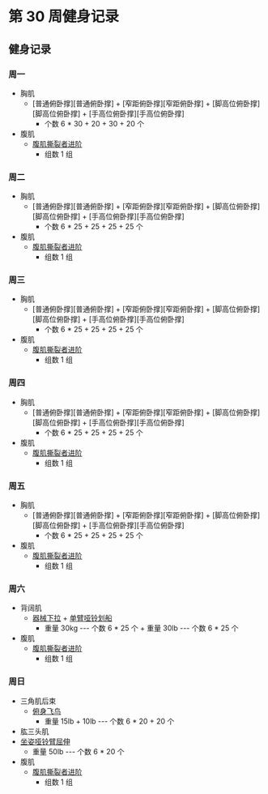 # 第 30 周健身记录

## 健身记录

[单臂哑铃划船]: https://github.com/jsjzh/fitness-best-practice/blob/master/%E5%8A%A8%E4%BD%9C%E5%BA%93/%E9%83%A8%E4%BD%8D/05-%E8%83%8C%E9%83%A8.md#%E5%8D%95%E8%87%82%E5%93%91%E9%93%83%E5%88%92%E8%88%B9 '单臂哑铃划船'
[站/坐姿推举]: https://github.com/jsjzh/fitness-best-practice/blob/master/%E5%8A%A8%E4%BD%9C%E5%BA%93/%E9%83%A8%E4%BD%8D/02-%E8%82%A9%E9%83%A8.md#%E7%AB%99%E5%9D%90%E5%A7%BF%E6%8E%A8%E4%B8%BE '站/坐姿推举'
[器械下拉]: https://github.com/jsjzh/fitness-best-practice/blob/master/%E5%8A%A8%E4%BD%9C%E5%BA%93/%E9%83%A8%E4%BD%8D/05-%E8%83%8C%E9%83%A8.md#%E5%99%A8%E6%A2%B0%E4%B8%8B%E6%8B%89 '器械下拉'
[杠铃片前平举]: https://github.com/jsjzh/fitness-best-practice/blob/master/%E5%8A%A8%E4%BD%9C%E5%BA%93/%E9%83%A8%E4%BD%8D/02-%E8%82%A9%E9%83%A8.md#%E6%9D%A0%E9%93%83%E7%89%87%E5%89%8D%E5%B9%B3%E4%B8%BE '杠铃片前平举'
[哑铃侧平举]: https://github.com/jsjzh/fitness-best-practice/blob/master/%E5%8A%A8%E4%BD%9C%E5%BA%93/%E9%83%A8%E4%BD%8D/02-%E8%82%A9%E9%83%A8.md#%E5%93%91%E9%93%83%E4%BE%A7%E5%B9%B3%E4%B8%BE '哑铃侧平举'
[俯身飞鸟]: https://github.com/jsjzh/fitness-best-practice/blob/master/%E5%8A%A8%E4%BD%9C%E5%BA%93/%E9%83%A8%E4%BD%8D/02-%E8%82%A9%E9%83%A8.md#%E4%BF%AF%E8%BA%AB%E9%A3%9E%E9%B8%9F '俯身飞鸟'
[腹肌撕裂者进阶]: https://github.com/jsjzh/fitness-best-practice/blob/master/%E5%8A%A8%E4%BD%9C%E5%BA%93/%E9%83%A8%E4%BD%8D/06-%E8%85%B9%E9%83%A8.md#%E8%85%B9%E8%82%8C%E6%92%95%E8%A3%82%E8%80%85%E8%BF%9B%E9%98%B6 '腹肌撕裂者进阶'
[曲杆杠铃宽握弯举]: https://github.com/jsjzh/fitness-best-practice/blob/master/%E5%8A%A8%E4%BD%9C%E5%BA%93/%E9%83%A8%E4%BD%8D/04-%E8%87%82%E9%83%A8.md#%E6%9B%B2%E6%9D%86%E6%9D%A0%E9%93%83%E5%AE%BD%E6%8F%A1%E5%BC%AF%E4%B8%BE '曲杆杠铃宽握弯举'
[三段式曲杆杠铃弯举]: https://github.com/jsjzh/fitness-best-practice/blob/master/%E5%8A%A8%E4%BD%9C%E5%BA%93/%E9%83%A8%E4%BD%8D/04-%E8%87%82%E9%83%A8.md#%E4%B8%89%E6%AE%B5%E5%BC%8F%E6%9B%B2%E6%9D%86%E6%9D%A0%E9%93%83%E5%BC%AF%E4%B8%BE '三段式曲杆杠铃弯举'
[反握曲杆杠铃弯举]: https://github.com/jsjzh/fitness-best-practice/blob/master/%E5%8A%A8%E4%BD%9C%E5%BA%93/%E9%83%A8%E4%BD%8D/04-%E8%87%82%E9%83%A8.md#%E5%8F%8D%E6%8F%A1%E6%9B%B2%E6%9D%86%E6%9D%A0%E9%93%83%E5%BC%AF%E4%B8%BE '反握曲杆杠铃弯举'
[上斜哑铃弯举]: https://github.com/jsjzh/fitness-best-practice/blob/master/%E5%8A%A8%E4%BD%9C%E5%BA%93/%E9%83%A8%E4%BD%8D/04-%E8%87%82%E9%83%A8.md#%E4%B8%8A%E6%96%9C%E5%93%91%E9%93%83%E5%BC%AF%E4%B8%BE '上斜哑铃弯举'
[坐姿哑铃臂屈伸]: https://github.com/jsjzh/fitness-best-practice/blob/master/%E5%8A%A8%E4%BD%9C%E5%BA%93/%E9%83%A8%E4%BD%8D/04-%E8%87%82%E9%83%A8.md#%E5%9D%90%E5%A7%BF%E5%93%91%E9%93%83%E8%87%82%E5%B1%88%E4%BC%B8 '坐姿哑铃臂屈伸'
[杠铃仰卧臂屈伸]: https://github.com/jsjzh/fitness-best-practice/blob/master/%E5%8A%A8%E4%BD%9C%E5%BA%93/%E9%83%A8%E4%BD%8D/04-%E8%87%82%E9%83%A8.md#%E6%9D%A0%E9%93%83%E4%BB%B0%E5%8D%A7%E8%87%82%E5%B1%88%E4%BC%B8 '杠铃仰卧臂屈伸'
[俯身杠铃划船]: https://github.com/jsjzh/fitness-best-practice/blob/master/%E5%8A%A8%E4%BD%9C%E5%BA%93/%E9%83%A8%E4%BD%8D/05-%E8%83%8C%E9%83%A8.md#%E4%BF%AF%E8%BA%AB%E6%9D%A0%E9%93%83%E5%88%92%E8%88%B9 '俯身杠铃划船'
[座椅臂屈伸]: https://github.com/jsjzh/fitness-best-practice/blob/master/%E5%8A%A8%E4%BD%9C%E5%BA%93/%E9%83%A8%E4%BD%8D/04-%E8%87%82%E9%83%A8.md#%E5%BA%A7%E6%A4%85%E8%87%82%E5%B1%88%E4%BC%B8 '座椅臂屈伸'

### 周一

- 胸肌
  - [普通俯卧撑][普通俯卧撑] + [窄距俯卧撑][窄距俯卧撑] + [脚高位俯卧撑][脚高位俯卧撑] + [手高位俯卧撑][手高位俯卧撑]
    - 个数 6 \* 30 + 20 + 30 + 20 个
- 腹肌
  - [腹肌撕裂者进阶][腹肌撕裂者进阶]
    - 组数 1 组

### 周二

- 胸肌
  - [普通俯卧撑][普通俯卧撑] + [窄距俯卧撑][窄距俯卧撑] + [脚高位俯卧撑][脚高位俯卧撑] + [手高位俯卧撑][手高位俯卧撑]
    - 个数 6 \* 25 + 25 + 25 + 25 个
- 腹肌
  - [腹肌撕裂者进阶][腹肌撕裂者进阶]
    - 组数 1 组

### 周三

- 胸肌
  - [普通俯卧撑][普通俯卧撑] + [窄距俯卧撑][窄距俯卧撑] + [脚高位俯卧撑][脚高位俯卧撑] + [手高位俯卧撑][手高位俯卧撑]
    - 个数 6 \* 25 + 25 + 25 + 25 个
- 腹肌
  - [腹肌撕裂者进阶][腹肌撕裂者进阶]
    - 组数 1 组

### 周四

- 胸肌
  - [普通俯卧撑][普通俯卧撑] + [窄距俯卧撑][窄距俯卧撑] + [脚高位俯卧撑][脚高位俯卧撑] + [手高位俯卧撑][手高位俯卧撑]
    - 个数 6 \* 25 + 25 + 25 + 25 个
- 腹肌
  - [腹肌撕裂者进阶][腹肌撕裂者进阶]
    - 组数 1 组

### 周五

- 胸肌
  - [普通俯卧撑][普通俯卧撑] + [窄距俯卧撑][窄距俯卧撑] + [脚高位俯卧撑][脚高位俯卧撑] + [手高位俯卧撑][手高位俯卧撑]
    - 个数 6 \* 25 + 25 + 25 + 25 个
- 腹肌
  - [腹肌撕裂者进阶][腹肌撕裂者进阶]
    - 组数 1 组

### 周六

- 背阔肌
  - [器械下拉][器械下拉] + [单臂哑铃划船][单臂哑铃划船]
    - 重量 30kg --- 个数 6 \* 25 个 + 重量 30lb --- 个数 6 \* 25 个
- 腹肌
  - [腹肌撕裂者进阶][腹肌撕裂者进阶]
    - 组数 1 组

### 周日

- 三角肌后束
  - [俯身飞鸟][俯身飞鸟]
    - 重量 15lb + 10lb --- 个数 6 \* 20 + 20 个
- 肱三头肌
- [坐姿哑铃臂屈伸][坐姿哑铃臂屈伸]
  - 重量 50lb --- 个数 6 \* 20 个
- 腹肌
  - [腹肌撕裂者进阶][腹肌撕裂者进阶]
    - 组数 1 组
